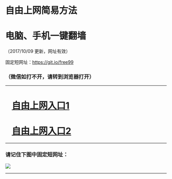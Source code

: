﻿# 自由上网简易方法

# 电脑、手机一键翻墙

（2017/10/09 更新，网址有效）

固定短网址：https://git.io/free99

### （微信如打不开，请转到浏览器打开）


***





# &nbsp;&nbsp; <a href="http://ft2238523358.fwq-tz-1001.info/fwqtz01.html?t=100900118169 " target="_blank">自由上网入口1</a>
# &nbsp;&nbsp; <a href="http://ft837325463.fwq-tz-1002.info/fwqtz02.html?t=100900114550 " target="_blank">自由上网入口2</a>
***

### 请记住下图中固定短网址：

<img src="https://s3-us-west-2.amazonaws.com/fwq-1001/yjfq-20170905okok.png" /> 


***

